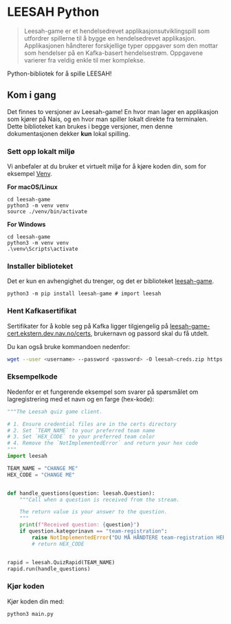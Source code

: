 # LEESAH Python

> Leesah-game er et hendelsedrevet applikasjonsutviklingspill som utfordrer spillerne til å bygge en hendelsedrevet applikasjon. 
> Applikasjonen håndterer forskjellige typer oppgaver som den mottar som hendelser på en Kafka-basert hendelsestrøm. 
> Oppgavene varierer fra veldig enkle til mer komplekse.

Python-bibliotek for å spille LEESAH!

## Kom i gang

Det finnes to versjoner av Leesah-game!
En hvor man lager en applikasjon som kjører på Nais, og en hvor man spiller lokalt direkte fra terminalen.
Dette biblioteket kan brukes i begge versjoner, men denne dokumentasjonen dekker **kun** lokal spilling.

### Sett opp lokalt miljø

Vi anbefaler at du bruker et virtuelt miljø for å kjøre koden din, som for eksempel [Venv](https://packaging.python.org/en/latest/guides/installing-using-pip-and-virtual-environments/).

**For macOS/Linux**
```shell
cd leesah-game
python3 -m venv venv
source ./venv/bin/activate
```

**For Windows**
```shell
cd leesah-game
python3 -m venv venv
.\venv\Scripts\activate
```

### Installer biblioteket

Det er kun en avhengighet du trenger, og det er biblioteket [leesah-game](https://pypi.org/project/leesah-game/).

```shell
python3 -m pip install leesah-game # import leesah
```

### Hent Kafkasertifikat

Sertifikater for å koble seg på Kafka ligger tilgjengelig på [leesah-game-cert.ekstern.dev.nav.no/certs](https://leesah-game-cert.ekstern.dev.nav.no/certs), brukernavn og passord skal du få utdelt.

Du kan også bruke kommandoen nedenfor:

```bash
wget --user <username> --password <password> -O leesah-creds.zip https://leesah-game-cert.ekstern.dev.nav.no/certs && unzip leesah-creds.zip 
```

### Eksempelkode

Nedenfor er et fungerende eksempel som svarer på spørsmålet om lagregistrering med et navn og en farge (hex-kode):

```python
"""The Leesah quiz game client.

# 1. Ensure credential files are in the certs directory
# 2. Set `TEAM_NAME` to your preferred team name
# 3. Set `HEX_CODE` to your preferred team color
# 4. Remove the `NotImplementedError` and return your hex code
"""
import leesah

TEAM_NAME = "CHANGE ME"
HEX_CODE = "CHANGE ME"


def handle_questions(question: leesah.Question):
    """Call when a question is received from the stream.

    The return value is your answer to the question.
    """
    print(f"Received question: {question}")
    if question.kategorinavn == "team-registration":
        raise NotImplementedError("DU MÅ HÅNDTERE team-registration HER")
        # return HEX_CODE


rapid = leesah.QuizRapid(TEAM_NAME)
rapid.run(handle_questions)
```

### Kjør koden

Kjør koden din med:

```shell
python3 main.py
```
